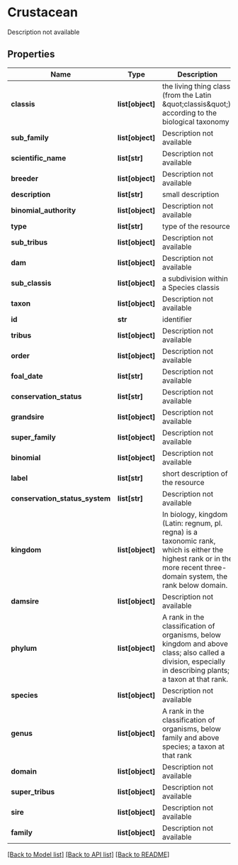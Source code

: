 # Crustacean

Description not available
## Properties
Name | Type | Description | Notes
------------ | ------------- | ------------- | -------------
**classis** | **list[object]** | the living thing class (from the Latin \&quot;classis\&quot;), according to the biological taxonomy | [optional] 
**sub_family** | **list[object]** | Description not available | [optional] 
**scientific_name** | **list[str]** | Description not available | [optional] 
**breeder** | **list[object]** | Description not available | [optional] 
**description** | **list[str]** | small description | [optional] 
**binomial_authority** | **list[object]** | Description not available | [optional] 
**type** | **list[str]** | type of the resource | [optional] 
**sub_tribus** | **list[object]** | Description not available | [optional] 
**dam** | **list[object]** | Description not available | [optional] 
**sub_classis** | **list[object]** | a subdivision within a Species classis | [optional] 
**taxon** | **list[object]** | Description not available | [optional] 
**id** | **str** | identifier | [optional] 
**tribus** | **list[object]** | Description not available | [optional] 
**order** | **list[object]** | Description not available | [optional] 
**foal_date** | **list[str]** | Description not available | [optional] 
**conservation_status** | **list[str]** | Description not available | [optional] 
**grandsire** | **list[object]** | Description not available | [optional] 
**super_family** | **list[object]** | Description not available | [optional] 
**binomial** | **list[object]** | Description not available | [optional] 
**label** | **list[str]** | short description of the resource | [optional] 
**conservation_status_system** | **list[str]** | Description not available | [optional] 
**kingdom** | **list[object]** | In biology, kingdom (Latin: regnum, pl. regna) is a taxonomic rank, which is either the highest rank or in the more recent three-domain system, the rank below domain. | [optional] 
**damsire** | **list[object]** | Description not available | [optional] 
**phylum** | **list[object]** | A rank in the classification of organisms, below kingdom and above class; also called a division, especially in describing plants; a taxon at that rank. | [optional] 
**species** | **list[object]** | Description not available | [optional] 
**genus** | **list[object]** | A rank in the classification of organisms, below family and above species; a taxon at that rank | [optional] 
**domain** | **list[object]** | Description not available | [optional] 
**super_tribus** | **list[object]** | Description not available | [optional] 
**sire** | **list[object]** | Description not available | [optional] 
**family** | **list[object]** | Description not available | [optional] 

[[Back to Model list]](../README.md#documentation-for-models) [[Back to API list]](../README.md#documentation-for-api-endpoints) [[Back to README]](../README.md)


